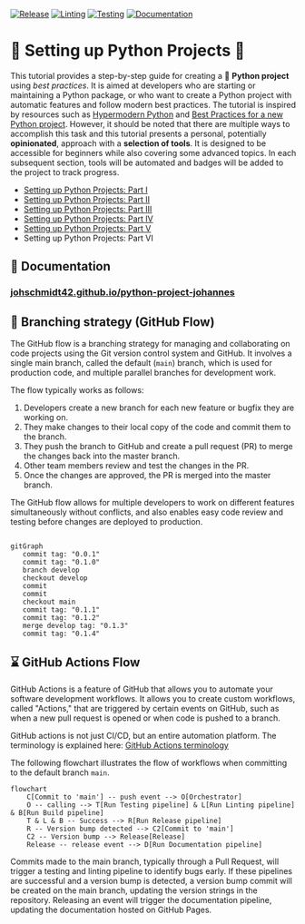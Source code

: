 [![Release](https://img.shields.io/github/v/release/johschmidt42/python-project-johannes?color=brightgreen&sort=semver)](https://github.com/johschmidt42/python-project-johannes/releases/latest)
[![Linting](https://github.com/johschmidt42/python-project-johannes/actions/workflows/lint.yml/badge.svg?branch=main)](https://github.com/johschmidt42/python-project-johannes/actions/workflows/lint.yml)
[![Testing](https://github.com/johschmidt42/python-project-johannes/actions/workflows/test.yml/badge.svg?branch=main)](https://github.com/johschmidt42/python-project-johannes/actions/workflows/test.yml)
[![Documentation](https://github.com/johschmidt42/python-project-johannes/actions/workflows/pages.yml/badge.svg?branch=main)](https://github.com/johschmidt42/python-project-johannes/actions/workflows/pages.yml)

# :beginner: Setting up Python Projects :beginner:

This tutorial provides a step-by-step guide for creating a :snake: **Python project** using _best practices_.
It is aimed at developers who are starting or maintaining a Python package, or who want to create a Python project with
automatic features and follow modern best practices.
The tutorial is inspired by resources such
as [Hypermodern Python](https://medium.com/@cjolowicz/hypermodern-python-d44485d9d769)
and [Best Practices for a new Python project](https://mitelman.engineering/blog/python-best-practice/automating-python-best-practices-for-a-new-project/).
However, it should be noted that there are multiple ways to accomplish this task and this tutorial presents a personal,
potentially **opinionated**, approach with a **selection of tools**.
It is designed to be accessible for beginners while also covering some advanced topics.
In each subsequent section, tools will be automated and badges will be added to the project to track progress.

- [Setting up Python Projects: Part I](https://medium.com/@johschmidt42/setting-up-python-projects-part-i-408603868c08)
- [Setting up Python Projects: Part II](https://medium.com/@johschmidt42/setting-up-python-projects-part-ii-c4bd84b709d1)
- [Setting up Python Projects: Part III](https://medium.com/@johschmidt42/setting-up-python-projects-part-iii-56aafde8ae0b)
- [Setting up Python Projects: Part IV](https://medium.com/@johschmidt42/setting-up-python-projects-part-iv-82059eba4ca4)
- [Setting up Python Projects: Part V](https://johschmidt42.medium.com/setting-up-python-projects-part-v-206df3c1e3d3)
- Setting up Python Projects: Part VI

## :blue_book: Documentation

### [johschmidt42.github.io/python-project-johannes](https://johschmidt42.github.io/python-project-johannes/)

## :barber: Branching strategy (GitHub Flow)

The GitHub flow is a branching strategy for managing and collaborating on code projects using the Git version control
system and GitHub.
It involves a single main branch, called the default (`main`) branch, which is used for production code, and multiple
parallel branches for development work.

The flow typically works as follows:

1. Developers create a new branch for each new feature or bugfix they are working on.
2. They make changes to their local copy of the code and commit them to the branch.
3. They push the branch to GitHub and create a pull request (PR) to merge the changes back into the master branch.
4. Other team members review and test the changes in the PR.
5. Once the changes are approved, the PR is merged into the master branch.

The GitHub flow allows for multiple developers to work on different features simultaneously without conflicts, and also
enables easy code review and testing before changes are deployed to production.

```mermaid

gitGraph
   commit tag: "0.0.1"
   commit tag: "0.1.0"
   branch develop
   checkout develop
   commit
   commit
   checkout main
   commit tag: "0.1.1"
   commit tag: "0.1.2"
   merge develop tag: "0.1.3"
   commit tag: "0.1.4"
```

## :hourglass: GitHub Actions Flow

GitHub Actions is a feature of GitHub that allows you to automate your software development workflows.
It allows you to create custom workflows, called "Actions," that are triggered by certain events on GitHub, such as when
a new pull request is opened or when code is pushed to a branch.

GitHub actions is not just CI/CD, but an entire automation platform.
The terminology is explained
here: [GitHub Actions terminology](https://dev.to/github/whats-the-difference-between-a-github-action-and-a-workflow-2gba)

The following flowchart illustrates the flow of workflows when committing to the default branch `main`.

```mermaid
flowchart
    C[Commit to 'main'] -- push event --> O[Orchestrator]
    O -- calling --> T[Run Testing pipeline] & L[Run Linting pipeline] & B[Run Build pipeline]
    T & L & B -- Success --> R[Run Release pipeline]
    R -- Version bump detected --> C2[Commit to 'main']
    C2 -- Version bump --> Release[Release]  
    Release -- release event --> D[Run Documentation pipeline]
```

Commits made to the main branch, typically through a Pull Request, will trigger a testing and linting pipeline to
identify bugs early.
If these pipelines are successful and a version bump is detected, a version bump commit will be created on the main
branch, updating the version strings in the repository.
Releasing an event will trigger the documentation pipeline, updating the documentation hosted on GitHub Pages.
